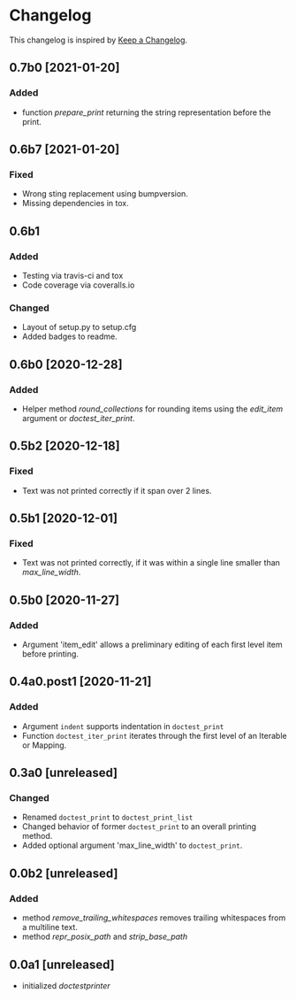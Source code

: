 # Changelog
This changelog is inspired by [Keep a Changelog](https://keepachangelog.com/en/1.0.0/).

## 0.7b0 [2021-01-20]
### Added
- function *prepare_print* returning the string representation before the print.

## 0.6b7 [2021-01-20]
### Fixed
- Wrong sting replacement using bumpversion.
- Missing dependencies in tox.

## 0.6b1
### Added
- Testing via travis-ci and tox
- Code coverage via coveralls.io

### Changed
- Layout of setup.py to setup.cfg
- Added badges to readme.

## 0.6b0 [2020-12-28]
### Added
- Helper method *round_collections* for rounding items using the 
  *edit_item* argument or *doctest_iter_print*.

## 0.5b2 [2020-12-18]
### Fixed
- Text was not printed correctly if it span over 2 lines.

## 0.5b1 [2020-12-01]
### Fixed
- Text was not printed correctly, if it was within a single line smaller than 
  *max_line_width*.

## 0.5b0 [2020-11-27]
### Added
- Argument 'item_edit' allows a preliminary editing of each first level item
  before printing.

## 0.4a0.post1 [2020-11-21]
### Added
- Argument `indent` supports indentation in `doctest_print`
- Function `doctest_iter_print` iterates through the first level of an Iterable or
  Mapping.

## 0.3a0 [unreleased]
### Changed
- Renamed `doctest_print` to `doctest_print_list`
- Changed behavior of former `doctest_print` to an overall printing method.
- Added optional argument 'max_line_width' to `doctest_print`.

## 0.0b2 [unreleased]
### Added
- method *remove_trailing_whitespaces* removes trailing whitespaces from a
  multiline text.
- method *repr_posix_path* and *strip_base_path*

## 0.0a1 [unreleased]
- initialized *doctestprinter*